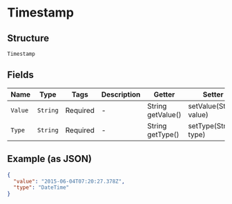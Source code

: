 
# Timestamp

## Structure

`Timestamp`

## Fields

| Name | Type | Tags | Description | Getter | Setter |
|  --- | --- | --- | --- | --- | --- |
| `Value` | `String` | Required | - | String getValue() | setValue(String value) |
| `Type` | `String` | Required | - | String getType() | setType(String type) |

## Example (as JSON)

```json
{
  "value": "2015-06-04T07:20:27.378Z",
  "type": "DateTime"
}
```

